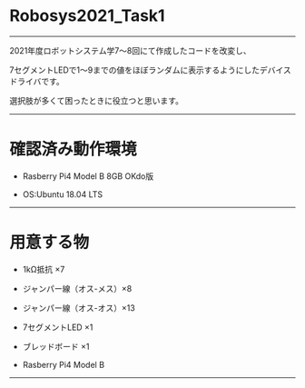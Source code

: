 # Robosys2021_Task1

---

2021年度ロボットシステム学7～8回にて作成したコードを改変し、

7セグメントLEDで1～9までの値をほぼランダムに表示するようにしたデバイスドライバです。

選択肢が多くて困ったときに役立つと思います。

---

# 確認済み動作環境

- Rasberry Pi4 Model B 8GB OKdo版

- OS:Ubuntu 18.04 LTS

---

# 用意する物

- 1kΩ抵抗 ×7

- ジャンパー線（オス-メス）×8

- ジャンパー線（オス-オス）×13

- 7セグメントLED ×1

- ブレッドボード ×1

- Rasberry Pi4 Model B

---
